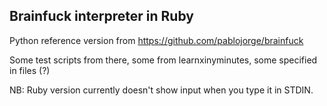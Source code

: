 ## Brainfuck interpreter in Ruby

Python reference version from https://github.com/pablojorge/brainfuck

Some test scripts from there, some from learnxinyminutes, some specified in files (?)

NB: Ruby version currently doesn't show input when you type it in STDIN.
